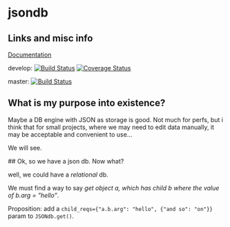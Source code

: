 # jsondb

## Links and misc info

[Documentation][_docs]

develop: [![Build Status](https://travis-ci.org/paulollivier/jsondb.png?branch=develop)](https://travis-ci.org/paulollivier/jsondb) [![Coverage Status](https://coveralls.io/repos/paulollivier/jsondb/badge.png?branch=develop)](https://coveralls.io/r/paulollivier/jsondb?branch=develop)

master: [![Build Status](https://travis-ci.org/paulollivier/jsondb.png?branch=master)](https://travis-ci.org/paulollivier/jsondb)

## What is my purpose into existence?

Maybe a DB engine with JSON as storage is good. Not much for perfs, but i think that for small projects, where we may need to edit data manually, it may be acceptable and convenient to use...

We will see.

## Ok, so we have a json db. Now what?

well, we could have a *relational* db.

We must find a way to say *get object a, which has child b where the value of b.arg = "hello"*.

Proposition: add a `child_reqs={"a.b.arg": "hello", {"and so": "on"}}` param to `JSONdb.get()`.

[_docs]: http://jsondb.readthedocs.org/
